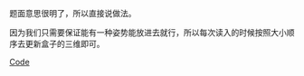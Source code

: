 题面意思很明了，所以直接说做法。

因为我们只需要保证能有一种姿势能放进去就行，所以每次读入的时候按照大小顺序去更新盒子的三维即可。

[Code](https://hriver2.github.io/2021/12/10/%E5%BC%95%E8%B6%8A%E3%81%97%E3%81%A7%E3%81%8D%E3%82%8B%E3%81%8B%E3%81%AA%EF%BC%9F/#Code)
